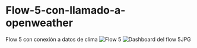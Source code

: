 # Flow-5-con-llamado-a-openweather
Flow 5 con conexión a datos de clima
![Flow 5](https://user-images.githubusercontent.com/72757419/174862140-c596a8d5-04c1-46f5-8413-a552c77c3c8e.JPG)
![Dashboard del flow 5JPG](https://user-images.githubusercontent.com/72757419/174862492-465d1e0f-5ea1-438d-a868-a4e6642d12a4.JPG)
